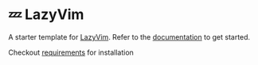 # 💤 LazyVim

A starter template for [LazyVim](https://github.com/LazyVim/LazyVim).
Refer to the [documentation](https://lazyvim.github.io/installation) to get started.

Checkout [requirements](https://www.lazyvim.org/#%EF%B8%8F-requirements) for installation
